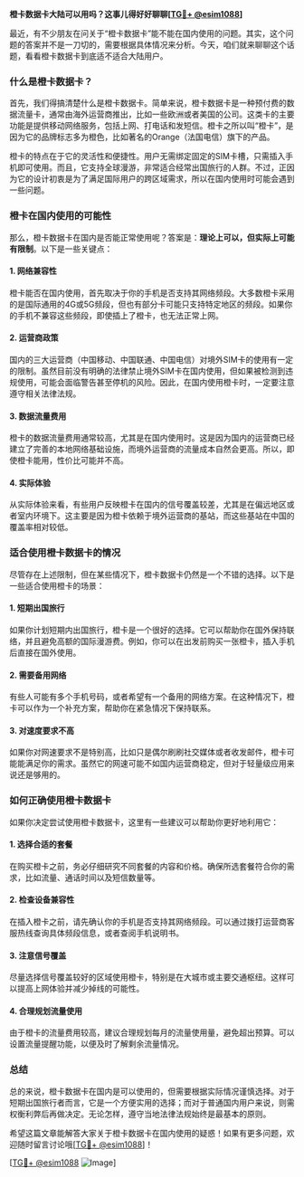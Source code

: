 **橙卡数据卡大陆可以用吗？这事儿得好好聊聊[[TG💪+ @esim1088](https://t.me/s/esim1088)]**

最近，有不少朋友在问关于“橙卡数据卡”能不能在国内使用的问题。其实，这个问题的答案并不是一刀切的，需要根据具体情况来分析。今天，咱们就来聊聊这个话题，看看橙卡数据卡到底适不适合大陆用户。

### **什么是橙卡数据卡？**

首先，我们得搞清楚什么是橙卡数据卡。简单来说，橙卡数据卡是一种预付费的数据流量卡，通常由海外运营商推出，比如一些欧洲或者美国的公司。这类卡的主要功能是提供移动网络服务，包括上网、打电话和发短信。橙卡之所以叫“橙卡”，是因为它的品牌标志多为橙色，比如著名的Orange（法国电信）旗下的产品。

橙卡的特点在于它的灵活性和便捷性。用户无需绑定固定的SIM卡槽，只需插入手机即可使用。而且，它支持全球漫游，非常适合经常出国旅行的人群。不过，正因为它的设计初衷是为了满足国际用户的跨区域需求，所以在国内使用时可能会遇到一些问题。

### **橙卡在国内使用的可能性**

那么，橙卡数据卡在国内是否能正常使用呢？答案是：**理论上可以，但实际上可能有限制**。以下是一些关键点：

#### **1. 网络兼容性**
橙卡能否在国内使用，首先取决于你的手机是否支持其网络频段。大多数橙卡采用的是国际通用的4G或5G频段，但也有部分卡可能只支持特定地区的频段。如果你的手机不兼容这些频段，即使插上了橙卡，也无法正常上网。

#### **2. 运营商政策**
国内的三大运营商（中国移动、中国联通、中国电信）对境外SIM卡的使用有一定的限制。虽然目前没有明确的法律禁止境外SIM卡在国内使用，但如果被检测到违规使用，可能会面临警告甚至停机的风险。因此，在国内使用橙卡时，一定要注意遵守相关法律法规。

#### **3. 数据流量费用**
橙卡的数据流量费用通常较高，尤其是在国内使用时。这是因为国内的运营商已经建立了完善的本地网络基础设施，而境外运营商的流量成本自然会更高。所以，即使橙卡能用，性价比可能并不高。

#### **4. 实际体验**
从实际体验来看，有些用户反映橙卡在国内的信号覆盖较差，尤其是在偏远地区或者室内环境下。这主要是因为橙卡依赖于境外运营商的基站，而这些基站在中国的覆盖率相对较低。

### **适合使用橙卡数据卡的情况**

尽管存在上述限制，但在某些情况下，橙卡数据卡仍然是一个不错的选择。以下是一些适合使用橙卡的场景：

#### **1. 短期出国旅行**
如果你计划短期内出国旅行，橙卡是一个很好的选择。它可以帮助你在国外保持联络，并且避免高额的国际漫游费。例如，你可以在出发前购买一张橙卡，插入手机后直接在国外使用。

#### **2. 需要备用网络**
有些人可能有多个手机号码，或者希望有一个备用的网络方案。在这种情况下，橙卡可以作为一个补充方案，帮助你在紧急情况下保持联系。

#### **3. 对速度要求不高**
如果你对网速要求不是特别高，比如只是偶尔刷刷社交媒体或者收发邮件，橙卡可能能满足你的需求。虽然它的网速可能不如国内运营商稳定，但对于轻量级应用来说还是够用的。

### **如何正确使用橙卡数据卡**

如果你决定尝试使用橙卡数据卡，这里有一些建议可以帮助你更好地利用它：

#### **1. 选择合适的套餐**
在购买橙卡之前，务必仔细研究不同套餐的内容和价格。确保所选套餐符合你的需求，比如流量、通话时间以及短信数量等。

#### **2. 检查设备兼容性**
在插入橙卡之前，请先确认你的手机是否支持其网络频段。可以通过拨打运营商客服热线查询具体频段信息，或者查阅手机说明书。

#### **3. 注意信号覆盖**
尽量选择信号覆盖较好的区域使用橙卡，特别是在大城市或主要交通枢纽。这样可以提高上网体验并减少掉线的可能性。

#### **4. 合理规划流量使用**
由于橙卡的流量费用较高，建议合理规划每月的流量使用量，避免超出预算。可以设置流量提醒功能，以便及时了解剩余流量情况。

### **总结**

总的来说，橙卡数据卡在国内是可以使用的，但需要根据实际情况谨慎选择。对于短期出国旅行者而言，它是一个方便实用的选择；而对于普通国内用户来说，则需权衡利弊后再做决定。无论怎样，遵守当地法律法规始终是最基本的原则。

希望这篇文章能解答大家关于橙卡数据卡在国内使用的疑惑！如果有更多问题，欢迎随时留言讨论哦[[TG💪+ @esim1088](https://t.me/s/esim1088)]！

[[TG💪+ @esim1088](https://t.me/s/esim1088) ![Image](https://i.postimg.cc/4NQfJmqS/Snipaste-2025-05-13-00-14-12.png)]